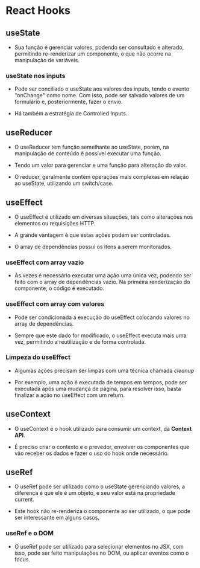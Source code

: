 # React Hooks

## useState

- Sua função é gerenciar valores, podendo ser consultado e alterado, permitindo re-renderizar um componente, o que não ocorre na manipulação de variáveis.

### useState nos inputs

- Pode ser conciliado o useState aos valores dos inputs, tendo o evento "onChange" como nome. Com isso, pode ser salvado valores de um formulário e, posteriormente, fazer o envio.

- Há também a estratégia de Controlled Inputs.

## useReducer

- O useReducer tem função semelhante ao useState, porém, na manipulação de conteúdo é possível executar uma função.

- Tendo um valor para gerenciar e uma função para alteração do valor.

- O reducer, geralmente contém operações mais complexas em relação ao useState, utilizando um switch/case.

## useEffect

- O useEffect é utilizado em diversas situações, tais como alterações nos elementos ou requisições HTTP.

- A grande vantagem é que estas ações podem ser controladas.

- O array de dependências possui os itens a serem monitorados.

### useEffect com array vazio

- Às vezes é necessário executar uma ação uma única vez, podendo ser feito com o array de dependências vazio. Na primeira renderização do componente, o código é executado.

### useEffect com array com valores

- Pode ser condicionada a execução do useEffect colocando valores no array de dependências.

- Sempre que este dado for modificado, o useEffect executa mais uma vez, permitindo a reutilização e de forma controlada.

### Limpeza do useEffect

- Algumas ações precisam ser limpas com uma técnica chamada <em>cleanup</em>

- Por exemplo, uma ação é executada de tempos em tempos, pode ser executada após uma mudança de página, para resolver isso, basta finalizar a ação no useEffect com um return.

## useContext

- O useContext é o hook utilizado para consumir um context, da <strong>Context API</strong>.

- É preciso criar o contexto e o prevedor, envolver os componentes que vão receber os dados e fazer o uso do hook onde necessário.

## useRef

- O useRef pode ser utilizado como o useState gerenciando valores, a diferença é que ele é um objeto, e seu valor está na propriedade current.

- Este hook não re-renderiza o componente ao ser utilizado, o que pode ser interessante em alguns casos.

### useRef e o DOM

- O useRef pode ser utilizado para selecionar elementos no JSX, com isso, pode ser feito manipulações no DOM, ou aplicar eventos como o focus.

